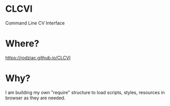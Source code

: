 # CLCVI
Command Line CV Interface
# Where?
https://rodziac.github.io/CLCVI
# Why?
I am building my own "require" structure to load scripts, styles, resources in browser as they are needed.
